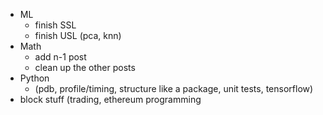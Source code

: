 - ML
  - finish SSL
  - finish USL (pca, knn)
- Math
  - add n-1 post
  - clean up the other posts
- Python
  - (pdb, profile/timing, structure like a package, unit tests, tensorflow)
- block stuff (trading, ethereum programming
